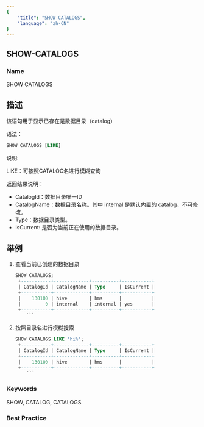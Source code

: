 ```yaml
---
{
    "title": "SHOW-CATALOGS",
    "language": "zh-CN"
}
---
```


<!--
Licensed to the Apache Software Foundation (ASF) under one
or more contributor license agreements.  See the NOTICE file
distributed with this work for additional information
regarding copyright ownership.  The ASF licenses this file
to you under the Apache License, Version 2.0 (the
"License"); you may not use this file except in compliance
with the License.  You may obtain a copy of the License at

  http://www.apache.org/licenses/LICENSE-2.0

Unless required by applicable law or agreed to in writing,
software distributed under the License is distributed on an
"AS IS" BASIS, WITHOUT WARRANTIES OR CONDITIONS OF ANY
KIND, either express or implied.  See the License for the
specific language governing permissions and limitations
under the License.
-->

## SHOW-CATALOGS

### Name

<version since="1.2">

SHOW CATALOGS

</version>

## 描述

该语句用于显示已存在是数据目录（catalog）

语法：

```sql
SHOW CATALOGS [LIKE]
```

说明:

LIKE：可按照CATALOG名进行模糊查询

返回结果说明：

* CatalogId：数据目录唯一ID
* CatalogName：数据目录名称。其中 internal 是默认内置的 catalog，不可修改。
* Type：数据目录类型。
* IsCurrent: 是否为当前正在使用的数据目录。

## 举例

1. 查看当前已创建的数据目录

   ```sql
   SHOW CATALOGS;
    +-----------+-------------+----------+-----------+
    | CatalogId | CatalogName | Type     | IsCurrent |
    +-----------+-------------+----------+-----------+
    |    130100 | hive        | hms      |           |
    |         0 | internal    | internal | yes       |
    +-----------+-------------+----------+-----------+
       ```
   
2. 按照目录名进行模糊搜索

   ```sql
   SHOW CATALOGS LIKE 'hi%';
    +-----------+-------------+----------+-----------+
    | CatalogId | CatalogName | Type     | IsCurrent |
    +-----------+-------------+----------+-----------+
    |    130100 | hive        | hms      |           |
    +-----------+-------------+----------+-----------+
       ```

### Keywords

SHOW, CATALOG, CATALOGS

### Best Practice

